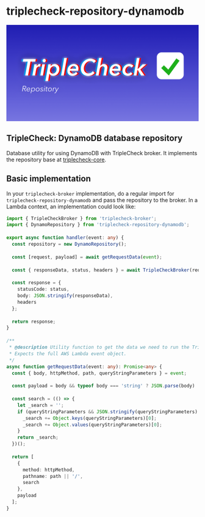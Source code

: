 # triplecheck-repository-dynamodb

![TripleCheck database repository](readme/triplecheck-repository.png)

## TripleCheck: DynamoDB database repository

Database utility for using DynamoDB with TripleCheck broker. It implements the repository base at [triplecheck-core](https://github.com/mikaelvesavuori/triplecheck-core).

## Basic implementation

In your `triplecheck-broker` implementation, do a regular import for `triplecheck-repository-dynamodb` and pass the repository to the broker. In a Lambda context, an implementation could look like:

```TypeScript
import { TripleCheckBroker } from 'triplecheck-broker';
import { DynamoRepository } from 'triplecheck-repository-dynamodb';

export async function handler(event: any) {
  const repository = new DynamoRepository();

  const [request, payload] = await getRequestData(event);

  const { responseData, status, headers } = await TripleCheckBroker(request, payload, repository);

  const response = {
    statusCode: status,
    body: JSON.stringify(responseData),
    headers
  };

  return response;
}

/**
 * @description Utility function to get the data we need to run the TripleCheck broker.
 * Expects the full AWS Lambda event object.
 */
async function getRequestData(event: any): Promise<any> {
  const { body, httpMethod, path, queryStringParameters } = event;

  const payload = body && typeof body === 'string' ? JSON.parse(body) : body;

  const search = (() => {
    let _search = '';
    if (queryStringParameters && JSON.stringify(queryStringParameters) !== '{}') {
      _search += Object.keys(queryStringParameters)[0];
      _search += Object.values(queryStringParameters)[0];
    }
    return _search;
  })();

  return [
    {
      method: httpMethod,
      pathname: path || '/',
      search
    },
    payload
  ];
}

```
